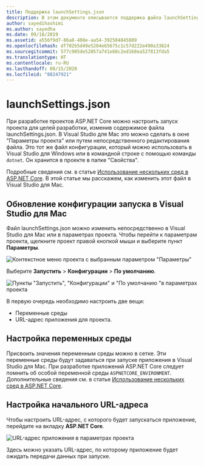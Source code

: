 ```yaml
---
title: Поддержка launchSettings.json
description: В этом документе описывается поддержка файла launchSettings.json в Visual Studio для Mac
author: sayedihashimi
ms.author: sayedha
ms.date: 09/18/2019
ms.assetid: a556f9d7-86a8-408e-aa54-392584845889
ms.openlocfilehash: df702b5d49e5204e65675c1c57d222e490a33824
ms.sourcegitcommit: 577c905de52057a741e68c2ed168ea527813fda5
ms.translationtype: HT
ms.contentlocale: ru-RU
ms.lasthandoff: 08/15/2020
ms.locfileid: "88247921"
---
```

# <a name="launchsettingsjson"></a>launchSettings.json

При разработке проектов ASP.NET Core можно настроить запуск проекта для целей разработки, изменив содержимое файла launchSettings.json. В Visual Studio для Mac это можно сделать в окне "Параметры проекта" или путем непосредственного редактирования файла. Это тот же файл конфигурации, который можно использовать в Visual Studio для Windows или в командной строке с помощью команды `dotnet`. Он хранится в проекте в папке "Свойства".

Подробные сведения см. в статье [Использование нескольких сред в ASP.NET Core](/aspnet/core/fundamentals/environments). В этой статье мы расскажем, как изменить этот файл в Visual Studio для Mac.

## <a name="update-the-start-configuration-by-using-visual-studio-for-mac"></a>Обновление конфигурации запуска в Visual Studio для Mac

Файл launchSettings.json можно изменить непосредственно в Visual Studio для Mac или в параметрах проекта. Чтобы перейти к параметрам проекта, щелкните проект правой кнопкой мыши и выберите пункт **Параметры**.

![Контекстное меню проекта с выбранным параметром "Параметры"](media/vsmac-ctx-proj-options.png)

Выберите **Запустить** > **Конфигурации** > **По умолчанию**.

![Пункты "Запустить", "Конфигурации" и "По умолчанию "в параметрах проекта](media/vsmac-run-config-default.png)

В первую очередь необходимо настроить две вещи:

- Переменные среды
- URL-адрес приложения для проекта.

## <a name="configure-environment-variables"></a>Настройка переменных среды

Присвоить значения переменным среды можно в сетке. Эти переменные среды будут задаваться при запуске приложения в Visual Studio для Mac. При разработке приложений ASP.NET Core следует помнить об особой переменной среды `ASPNETCORE_ENVIRONMENT`. Дополнительные сведения см. в статье [Использование нескольких сред в ASP.NET Core](/aspnet/core/fundamentals/environments).


## <a name="configure-the-start-url"></a>Настройка начального URL-адреса

Чтобы настроить URL-адрес, с которого будет запускаться приложение, перейдите на вкладку **ASP.NET Core**.

![URL-адрес приложения в параметрах проекта](media/vsmac-run-config-default-aspnetcore.png)

Здесь можно указать URL-адрес, по которому приложение будет ожидать передачи данных при запуске.

